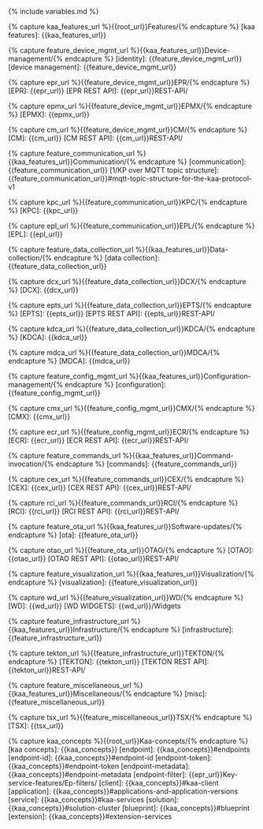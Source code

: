 {% include variables.md %}


<!--== Features and components ==-->
{% capture kaa_features_url %}{{root_url}}Features/{% endcapture %}
[kaa features]: {{kaa_features_url}}


<!-- Device management -->
{% capture feature_device_mgmt_url %}{{kaa_features_url}}Device-management/{% endcapture %}
[identity]: {{feature_device_mgmt_url}}
[device management]: {{feature_device_mgmt_url}}

{% capture epr_url %}{{feature_device_mgmt_url}}EPR/{% endcapture %}
[EPR]: {{epr_url}}
[EPR REST API]: {{epr_url}}REST-API/

{% capture epmx_url %}{{feature_device_mgmt_url}}EPMX/{% endcapture %}
[EPMX]: {{epmx_url}}

{% capture cm_url %}{{feature_device_mgmt_url}}CM/{% endcapture %}
[CM]: {{cm_url}}
[CM REST API]: {{cm_url}}REST-API/


<!-- Communication -->
{% capture feature_communication_url %}{{kaa_features_url}}Communication/{% endcapture %}
[communication]: {{feature_communication_url}}
[1/KP over MQTT topic structure]: {{feature_communication_url}}#mqtt-topic-structure-for-the-kaa-protocol-v1

{% capture kpc_url %}{{feature_communication_url}}KPC/{% endcapture %}
[KPC]: {{kpc_url}}

{% capture epl_url %}{{feature_communication_url}}EPL/{% endcapture %}
[EPL]: {{epl_url}}


<!-- Data collection -->
{% capture feature_data_collection_url %}{{kaa_features_url}}Data-collection/{% endcapture %}
[data collection]: {{feature_data_collection_url}}

{% capture dcx_url %}{{feature_data_collection_url}}DCX/{% endcapture %}
[DCX]: {{dcx_url}}

{% capture epts_url %}{{feature_data_collection_url}}EPTS/{% endcapture %}
[EPTS]: {{epts_url}}
[EPTS REST API]: {{epts_url}}REST-API/

{% capture kdca_url %}{{feature_data_collection_url}}KDCA/{% endcapture %}
[KDCA]: {{kdca_url}}

{% capture mdca_url %}{{feature_data_collection_url}}MDCA/{% endcapture %}
[MDCA]: {{mdca_url}}


<!-- Configuration management -->
{% capture feature_config_mgmt_url %}{{kaa_features_url}}Configuration-management/{% endcapture %}
[configuration]: {{feature_config_mgmt_url}}

{% capture cmx_url %}{{feature_config_mgmt_url}}CMX/{% endcapture %}
[CMX]: {{cmx_url}}

{% capture ecr_url %}{{feature_config_mgmt_url}}ECR/{% endcapture %}
[ECR]: {{ecr_url}}
[ECR REST API]: {{ecr_url}}REST-API/


<!-- Commands -->
{% capture feature_commands_url %}{{kaa_features_url}}Command-invocation/{% endcapture %}
[commands]: {{feature_commands_url}}

{% capture cex_url %}{{feature_commands_url}}CEX/{% endcapture %}
[CEX]: {{cex_url}}
[CEX REST API]: {{cex_url}}REST-API/

{% capture rci_url %}{{feature_commands_url}}RCI/{% endcapture %}
[RCI]: {{rci_url}}
[RCI REST API]: {{rci_url}}REST-API/


<!-- Software updates -->
{% capture feature_ota_url %}{{kaa_features_url}}Software-updates/{% endcapture %}
[ota]: {{feature_ota_url}}

{% capture otao_url %}{{feature_ota_url}}OTAO/{% endcapture %}
[OTAO]: {{otao_url}}
[OTAO REST API]: {{otao_url}}REST-API/


<!-- Visualization -->
{% capture feature_visualization_url %}{{kaa_features_url}}Visualization/{% endcapture %}
[visualization]: {{feature_visualization_url}}

{% capture wd_url %}{{feature_visualization_url}}WD/{% endcapture %}
[WD]: {{wd_url}}
[WD WIDGETS]: {{wd_url}}/Widgets


<!-- Infrastructure -->
{% capture feature_infrastructure_url %}{{kaa_features_url}}Infrastructure/{% endcapture %}
[infrastructure]: {{feature_infrastructure_url}}

{% capture tekton_url %}{{feature_infrastructure_url}}TEKTON/{% endcapture %}
[TEKTON]: {{tekton_url}}
[TEKTON REST API]: {{tekton_url}}REST-API/


<!-- Miscellaneous -->
{% capture feature_miscellaneous_url %}{{kaa_features_url}}Miscellaneous/{% endcapture %}
[misc]: {{feature_miscellaneous_url}}

{% capture tsx_url %}{{feature_miscellaneous_url}}TSX/{% endcapture %}
[TSX]: {{tsx_url}}


<!--== Kaa RFCs ==-->
[RFCs]: {{rfc_url}}#kaa-rfcs
[1/KP]: {{rfc_url}}blob/master/0001/README.md
[2/DCP]: {{rfc_url}}blob/master/0002/README.md
[3/ISM]: {{rfc_url}}blob/master/0003/README.md
[4/ESP]: {{rfc_url}}blob/master/0004/README.md
[6/CDTP]: {{rfc_url}}blob/master/0006/README.md
[7/CMP]: {{rfc_url}}blob/master/0007/README.md
[8/KPSR]: {{rfc_url}}blob/master/0008/README.md
[9/ELCE]: {{rfc_url}}blob/master/0009/README.md
[10/EPMP]: {{rfc_url}}blob/master/0010/README.md
[11/CEP]: {{rfc_url}}blob/master/0011/README.md
[12/CIP]: {{rfc_url}}blob/master/0012/README.md
[13/DSTP]: {{rfc_url}}blob/master/0013/README.md
[14/TSTP]: {{rfc_url}}blob/master/0014/README.md
[15/EME]: {{rfc_url}}blob/master/0015/README.md
[16/ECAP]: {{rfc_url}}blob/master/0016/README.md
[17/SCMP]: {{rfc_url}}blob/master/0017/README.md
[18/EFE]: {{rfc_url}}blob/master/0018/README.md

<!--== Kaa terminology ==-->
[architecture overview]: {{root_url}}Architecture-overview/
[scalability]: {{root_url}}Architecture-overview/#scalability
[service configuration]:{{root_url}}Architecture-overview/#configuration

{% capture kaa_concepts %}{{root_url}}Kaa-concepts/{% endcapture %}
[kaa concepts]: {{kaa_concepts}}
[endpoint]: {{kaa_concepts}}#endpoints
[endpoint-id]: {{kaa_concepts}}#endpoint-id
[endpoint-token]: {{kaa_concepts}}#endpoint-token
[endpoint-metadata]: {{kaa_concepts}}#endpoint-metadata
[endpoint-filter]: {{epr_url}}Key-service-features/Ep-filters/
[client]: {{kaa_concepts}}#kaa-client
[application]: {{kaa_concepts}}#applications-and-application-versions
[service]: {{kaa_concepts}}#kaa-services
[solution]: {{kaa_concepts}}#solution-cluster
[blueprint]: {{kaa_concepts}}#blueprint
[extension]: {{kaa_concepts}}#extension-services

<!--== Tutorials ==-->
[tutorials]: {{root_url}}Tutorials/
[how to connect device]: {{root_url}}Tutorials/connect-device-to-iot-platform/
[data collection tutorial]: {{root_url}}Tutorials/iot-data-collection/
[custom web dashboard]: {{root_url}}Tutorials/build-iot-dashboard/
[custom microservice integration]: {{root_url}}Tutorials/custom-microservice/

<!-- Administration -->
[administration]: {{root_url}}Administration/
[api security]: {{root_url}}Administration/API-security/

<!--== 3-rd party components ==-->
[docker]: https://www.docker.com/
[k8s]: https://kubernetes.io/
[helm]: https://helm.sh/
[prometheus]: https://prometheus.io/
[nginx]: https://www.nginx.com/
[fluentd]: https://www.fluentd.org/
[grafana]: https://grafana.com/
[nats]: https://www.nats.io/
[keycloak]: https://www.keycloak.org/
[influxdb]: https://docs.influxdata.com/influxdb/
[mongo]: https://www.mongodb.com/what-is-mongodb
[maria]: https://mariadb.org/
[redis]: https://redis.io

<!--== Technologies ==-->
[mqtt]: http://mqtt.org/
[coap]: http://coap.technology/
[json]: https://www.json.org/
[avro]: https://avro.apache.org/
[oauth2]: https://tools.ietf.org/html/rfc6749
[resource server]: https://www.oauth.com/oauth2-servers/the-resource-server/
[access token]: https://www.oauth.com/oauth2-servers/access-tokens/
[oauth scope]: https://www.oauth.com/oauth2-servers/scope/
[openid]: https://openid.net/connect/
[uma]: https://en.wikipedia.org/wiki/User-Managed_Access

<!--== General ==-->
[digital twin]: https://en.wikipedia.org/wiki/Digital_twin
[over-the-air]: https://en.wikipedia.org/wiki/Over-the-air_programming
[openid]: https://openid.net/connect/
